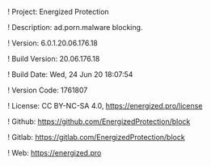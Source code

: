 ! Project: Energized Protection

! Description: ad.porn.malware blocking.

! Version: 6.0.1.20.06.176.18

! Build Version: 20.06.176.18

! Build Date: Wed, 24 Jun 20 18:07:54

! Version Code: 1761807

! License: CC BY-NC-SA 4.0, https://energized.pro/license

! Github: https://github.com/EnergizedProtection/block

! Gitlab: https://gitlab.com/EnergizedProtection/block


! Web: https://energized.pro
